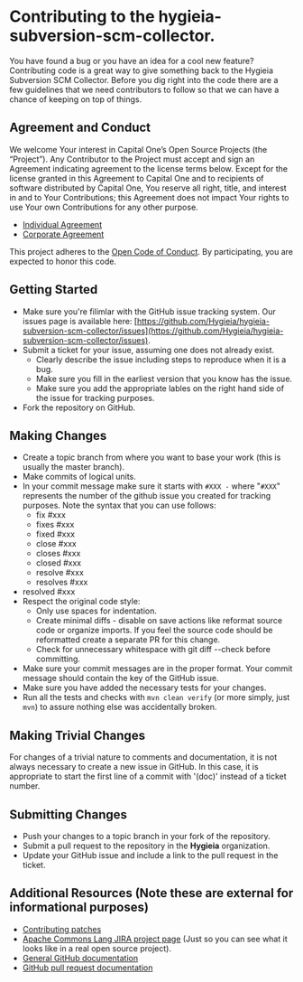 <!---
 Licensed to the Apache Software Foundation (ASF) under one or more
 contributor license agreements.  See the NOTICE file distributed with
 this work for additional information regarding copyright ownership.
 The ASF licenses this file to You under the Apache License, Version 2.0
 (the "License"); you may not use this file except in compliance with
 the License.  You may obtain a copy of the License at

      http://www.apache.org/licenses/LICENSE-2.0

 Unless required by applicable law or agreed to in writing, software
 distributed under the License is distributed on an "AS IS" BASIS,
 WITHOUT WARRANTIES OR CONDITIONS OF ANY KIND, either express or implied.
 See the License for the specific language governing permissions and
 limitations under the License.
-->
Contributing to the hygieia-subversion-scm-collector.
=====================================================

You have found a bug or you have an idea for a cool new feature? Contributing code is a great way to
give something back to the Hygieia Subversion SCM Collector. Before you dig right into the code there 
are a few guidelines that we need contributors to follow so that we can have a chance of keeping on 
top of things.

Agreement and Conduct
---------------------

We welcome Your interest in Capital One’s Open Source Projects (the “Project”). Any Contributor to the Project 
must accept and sign an Agreement indicating agreement to the license terms below. Except for the license granted 
in this Agreement to Capital One and to recipients of software distributed by Capital One, You reserve all 
right, title, and interest in and to Your Contributions; this Agreement does not impact Your rights to use Your 
own Contributions for any other purpose.

* [Individual Agreement](https://docs.google.com/forms/d/19LpBBjykHPox18vrZvBbZUcK6gQTj7qv1O5hCduAZFU/viewform)
* [Corporate Agreement](https://docs.google.com/forms/d/e/1FAIpQLSeAbobIPLCVZD_ccgtMWBDAcN68oqbAJBQyDTSAQ1AkYuCp_g/viewform?usp=send_form)

This project adheres to the [Open Code of Conduct](https://developer.capitalone.com/single/code-of-conduct/). By 
participating, you are expected to honor this code.

Getting Started
---------------

+ Make sure you're filimlar with the GitHub issue tracking system. Our issues page is available
here: [https://github.com/Hygieia/hygieia-subversion-scm-collector/issues](https://github.com/Hygieia/hygieia-subversion-scm-collector/issues).
+ Submit a ticket for your issue, assuming one does not already exist.
  + Clearly describe the issue including steps to reproduce when it is a bug.
  + Make sure you fill in the earliest version that you know has the issue.
  + Make sure you add the appropriate lables on the right hand side of the issue for tracking purposes.
+ Fork the repository on GitHub.

Making Changes
--------------

+ Create a topic branch from where you want to base your work (this is usually the master branch).
+ Make commits of logical units.
+ In your commit message make sure it starts with `#XXX -` where "`#XXX`" represents the number of the github issue you created for tracking purposes. Note the syntax that you can use follows:
    + fix #xxx
    + fixes #xxx
    + fixed #xxx
    + close #xxx
    + closes #xxx
    + closed #xxx
    + resolve #xxx
    + resolves #xxx
+ resolved #xxx
+ Respect the original code style:
  + Only use spaces for indentation.
  + Create minimal diffs - disable on save actions like reformat source code or organize imports. If you feel the source code should be reformatted create a separate PR for this change.
  + Check for unnecessary whitespace with git diff --check before committing.
+ Make sure your commit messages are in the proper format. Your commit message should contain the key of the GitHub issue.
+ Make sure you have added the necessary tests for your changes.
+ Run all the tests and checks with `mvn clean verify` (or more simply, just `mvn`) to assure nothing else was accidentally broken.

Making Trivial Changes
----------------------

For changes of a trivial nature to comments and documentation, it is not always necessary to create a new issue in GitHub.
In this case, it is appropriate to start the first line of a commit with '(doc)' instead of a ticket number.

Submitting Changes
------------------

+ Push your changes to a topic branch in your fork of the repository.
+ Submit a pull request to the repository in the __Hygieia__ organization.
+ Update your GitHub issue and include a link to the pull request in the ticket.

Additional Resources (Note these are external for informational purposes)
-------------------------------------------------------------------------

+ [Contributing patches](https://commons.apache.org/patches.html)
+ [Apache Commons Lang JIRA project page](https://issues.apache.org/jira/browse/LANG) (Just so you can see what it looks like in a real open source project).
+ [General GitHub documentation](https://help.github.com/)
+ [GitHub pull request documentation](https://help.github.com/send-pull-requests/)